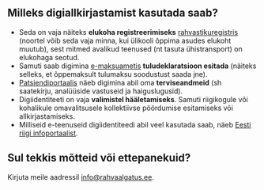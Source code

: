 ## Milleks digiallkirjastamist kasutada saab?

- Seda on vaja näiteks **elukoha registreerimiseks** [rahvastikuregistris](https://www.rahvastikuregister.ee/) (noortel võib seda vaja minna, kui ülikooli õppima asudes elukoht muutub), sest mitmed avalikud teenused (nt tasuta ühistransport) on elukohaga seotud.
- Samuti saab digimina [e-maksuametis](https://www.emta.ee/et) **tuludeklaratsioon esitada** (näiteks selleks, et õppemaksult tulumaksu soodustust saada jne).
- [Patsiendiportaalis](https://www.digilugu.ee) näeb digimina abil oma **terviseandmeid** (sh saatekirju, analüüside vastuseid ja
haiguslugusid).
- Digiidentiteeti on vaja **valimistel hääletamiseks**. Samuti riigikogule või kohalikule omavalitsusele kollektiivse pöördumise esitamiseks või allkirjastamiseks.
- Milliseid e-teenuseid digiidentiteedi abil veel kasutada saab, näeb [Eesti riigi infoportaalist](https://www.eesti.ee/et/).

## Sul tekkis mõtteid või ettepanekuid?

Kirjuta meile aadressil [info@rahvaalgatus.ee](mailto:info@rahvaalgatus.ee).
